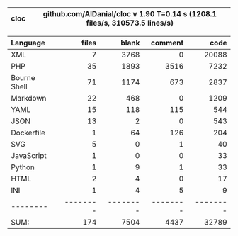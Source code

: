 
cloc|github.com/AlDanial/cloc v 1.90  T=0.14 s (1208.1 files/s, 310573.5 lines/s)
--- | ---

Language|files|blank|comment|code
:-------|-------:|-------:|-------:|-------:
XML|7|3768|0|20088
PHP|35|1893|3516|7232
Bourne Shell|71|1174|673|2837
Markdown|22|468|0|1209
YAML|15|118|115|544
JSON|13|2|0|543
Dockerfile|1|64|126|204
SVG|5|0|1|40
JavaScript|1|0|0|33
Python|1|9|1|33
HTML|2|4|0|17
INI|1|4|5|9
--------|--------|--------|--------|--------
SUM:|174|7504|4437|32789
